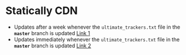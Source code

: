 # Statically CDN

* Updates after a week whenever the `ultimate_trackers.txt` file in the **`master`** branch is updated
  [Link 1](https://cdn.statically.io/gh/FlawlessCasual17/UltimateBTTrackersList/master/ultimate_trackers.txt)
* Updates immediately whenever the `ultimate_trackers.txt` file in the **`master`** branch is updated
  [Link 2](https://cdn.statically.io/gh/FlawlessCasual17/UltimateBTTrackersList/HEAD/ultimate_trackers.txt)
